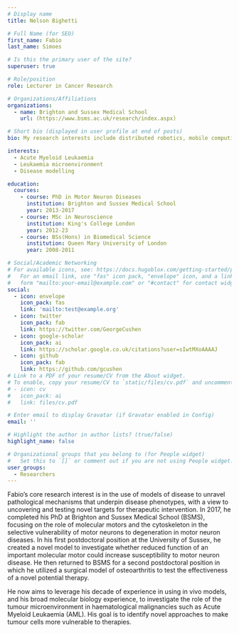 ```yaml
---
# Display name
title: Nelson Bighetti

# Full Name (for SEO)
first_name: Fabio
last_name: Simoes

# Is this the primary user of the site?
superuser: true

# Role/position
role: Lecturer in Cancer Research

# Organizations/Affiliations
organizations:
  - name: Brighton and Sussex Medical School
    url: (https://www.bsms.ac.uk/research/index.aspx)

# Short bio (displayed in user profile at end of posts)
bio: My research interests include distributed robotics, mobile computing and programmable matter.

interests:
  - Acute Myeloid Leukaemia
  - Leukaemia microenvironment
  - Disease modelling

education:
  courses:
    - course: PhD in Motor Neuron Diseases
      institution: Brighton and Sussex Medical School
      year: 2013-2017
    - course: MSc in Neuroscience
      institution: King's College London
      year: 2012-23
    - course: BSs(Hons) in Biomedical Science
      institution: Queen Mary University of London
      year: 2008-2011

# Social/Academic Networking
# For available icons, see: https://docs.hugoblox.com/getting-started/page-builder/#icons
#   For an email link, use "fas" icon pack, "envelope" icon, and a link in the
#   form "mailto:your-email@example.com" or "#contact" for contact widget.
social:
  - icon: envelope
    icon_pack: fas
    link: 'mailto:test@example.org'
  - icon: twitter
    icon_pack: fab
    link: https://twitter.com/GeorgeCushen
  - icon: google-scholar
    icon_pack: ai
    link: https://scholar.google.co.uk/citations?user=sIwtMXoAAAAJ
  - icon: github
    icon_pack: fab
    link: https://github.com/gcushen
# Link to a PDF of your resume/CV from the About widget.
# To enable, copy your resume/CV to `static/files/cv.pdf` and uncomment the lines below.
# - icon: cv
#   icon_pack: ai
#   link: files/cv.pdf

# Enter email to display Gravatar (if Gravatar enabled in Config)
email: ''

# Highlight the author in author lists? (true/false)
highlight_name: false

# Organizational groups that you belong to (for People widget)
#   Set this to `[]` or comment out if you are not using People widget.
user_groups:
  - Researchers
---
```


Fabio’s core research interest is in the use of models of disease to unravel pathological mechanisms that underpin disease phenotypes, with a view to uncovering and testing novel targets for therapeutic intervention. In 2017, he completed his PhD at Brighton and Sussex Medical School (BSMS), focusing on the role of molecular motors and the cytoskeleton in the selective vulnerability of motor neurons to degeneration in motor neuron diseases. In his first postdoctoral position at the University of Sussex, he created a novel model to investigate whether reduced function of an important molecular motor could increase susceptibility to motor neuron disease. He then returned to BSMS for a second postdoctoral position in which he utilized a surgical model of osteoarthritis to test the effectiveness of a novel potential therapy. 

He now aims to leverage his decade of experience in using in vivo models, and his broad molecular biology experience, to investigate the role of the tumour microenvironment in haematological malignancies such as Acute Myeloid Leukaemia (AML). His goal is to identify novel approaches to make tumour cells more vulnerable to therapies.
